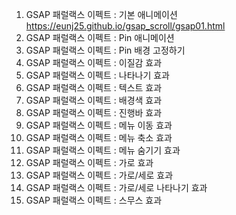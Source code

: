 1. GSAP 패럴랙스 이펙트 : 기본 애니메이션 https://eunj25.github.io/gsap_scroll/gsap01.html
2. GSAP 패럴랙스 이펙트 : Pin 애니메이션
3. GSAP 패럴랙스 이펙트 : Pin 배경 고정하기
4. GSAP 패럴랙스 이펙트 : 이질감 효과
5. GSAP 패럴랙스 이펙트 : 나타나기 효과
6. GSAP 패럴랙스 이펙트 : 텍스트 효과
7. GSAP 패럴랙스 이펙트 : 배경색 효과
8. GSAP 패럴랙스 이펙트 : 진행바 효과
9. GSAP 패럴랙스 이펙트 : 메뉴 이동 효과
10. GSAP 패럴랙스 이펙트 : 메뉴 축소 효과
11. GSAP 패럴랙스 이펙트 : 메뉴 숨기기 효과
12. GSAP 패럴랙스 이펙트 : 가로 효과
13. GSAP 패럴랙스 이펙트 : 가로/세로 효과
14. GSAP 패럴랙스 이펙트 : 가로/세로 나타나기 효과
15. GSAP 패럴랙스 이펙트 : 스무스 효과
